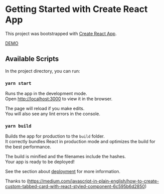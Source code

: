 # Getting Started with Create React App

This project was bootstrapped with [Create React App](https://github.com/facebook/create-react-app).

[DEMO](https://yasharma.github.io/react-custom-tabbed-card/)
## Available Scripts

In the project directory, you can run:

### `yarn start`

Runs the app in the development mode.\
Open [http://localhost:3000](http://localhost:3000) to view it in the browser.

The page will reload if you make edits.\
You will also see any lint errors in the console.


### `yarn build`

Builds the app for production to the `build` folder.\
It correctly bundles React in production mode and optimizes the build for the best performance.

The build is minified and the filenames include the hashes.\
Your app is ready to be deployed!

See the section about [deployment](https://facebook.github.io/create-react-app/docs/deployment) for more information.

Thanks to (https://medium.com/javascript-in-plain-english/how-to-create-custom-tabbed-card-with-react-styled-component-6c595b6d2850)